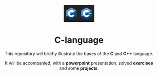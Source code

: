 <div align='center'>
<img src='Logos-C-y-C.png' width='100px' />

# C-language

</div>

<div align='center'>

This repository will briefly illustrate the bases of the **C** and **C++** language.

It will be accompanied, with a **powerpoint** presentation, solved **exercises** and some **projects**.

</div>